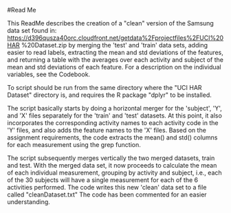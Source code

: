 #Read Me

This ReadMe describes the creation of a "clean" version of the Samsung
data set found in:
https://d396qusza40orc.cloudfront.net/getdata%2Fprojectfiles%2FUCI%20HAR
%20Dataset.zip
by merging the 'test' and 'train' data sets, adding easier to read labels,
extracting the mean and std deviations of the features, and returning a table
with the averages over each activity and subject of the mean and std deviations
of each feature. For a description on the individual variables, see the Codebook.

To script should be run from the same directory where the "UCI HAR
Dataset" directory is, and requires the R package "dplyr" to be installed.

The script basically starts by doing a horizontal merger for the 'subject', 
'Y', and 'X' files separately for the 'train' and 'test' datasets. At this
point, it also incorporates the corresponding activity names to each activity
code in the 'Y' files, and also adds the feature names to the 'X' files.
Based on the assignment requirements, the code extracts the mean() and std()
columns for each measurement using the grep function. 

The script subsequently merges vertically the two merged datasets, train and test.
With the merged data set, it now proceeds to calculate the mean of each individual 
measurement, grouping by activity and subject, i.e., each of the 30 subjects will have
a single measurement for each of the 6 activities performed. The code writes this new
'clean' data set to a file called "cleanDataset.txt"
The code has been commented for an easier understanding.
